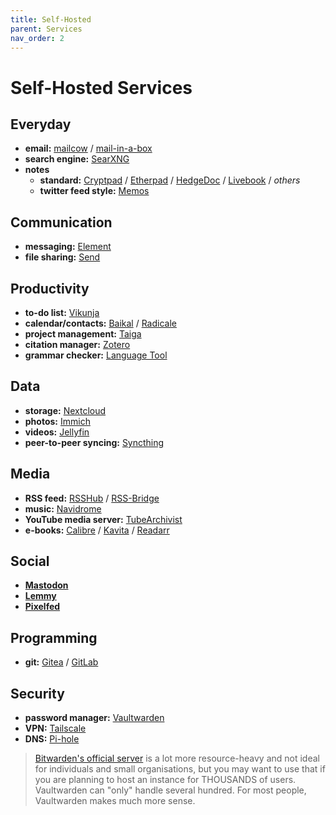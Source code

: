 ```yaml
---
title: Self-Hosted
parent: Services
nav_order: 2
---
```

# Self-Hosted Services

## Everyday

- **email:** [mailcow](https://mailcow.email/) / [mail-in-a-box](https://mailinabox.email/)
- **search engine:** [SearXNG](https://github.com/searxng/searxng)
- **notes** 
	- **standard:** [Cryptpad](https://github.com/cryptpad/cryptpad) / [Etherpad](https://github.com/ether/etherpad-lite) / [HedgeDoc](https://hedgedoc.org/) / [Livebook](https://livebook.dev/) / *others*
	- **twitter feed style:** [Memos](https://www.usememos.com/)

## Communication

- **messaging:** [Element](https://element.io/)
- **file sharing:** [Send](https://github.com/timvisee/send)

## Productivity

- **to-do list:** [Vikunja](https://vikunja.io)
- **calendar/contacts:** [Baikal](https://sabre.io/baikal/) / [Radicale](https://radicale.org)
- **project management:** [Taiga](https://vikunja.io)
- **citation manager:** [Zotero](https://zotero.org)
- **grammar checker:** [Language Tool](https://languagetool.org)

## Data

- **storage:** [Nextcloud](https://nextcloud.com)
- **photos:** [Immich](https://immich.app)
- **videos:** [Jellyfin](https://jellyfin.org)
- **peer-to-peer syncing:** [Syncthing](https://syncthing.net)

## Media

- **RSS feed:** [RSSHub](https://github.com/DIYgod/RSSHub) / [RSS-Bridge](https://github.com/RSS-Bridge/rss-bridge)
- **music:** [Navidrome](https://navidrome.org)
- **YouTube media server:** [TubeArchivist](https://tubearchivist.com)
- **e-books:** [Calibre](https://calibre-ebook.com) / [Kavita](https://www.kavitareader.com) / [Readarr](https://readarr.com)

## Social

- [**Mastodon**](https://github.com/mastodon/mastodon)
- [**Lemmy**](https://github.com/LemmyNet/lemmy)
- [**Pixelfed**](https://github.com/pixelfed/pixelfed)

## Programming

- **git:** [Gitea](https://gitea.com) / [GitLab]([https://gitlab.com](https://gitlab.com/))

## Security

- **password manager:** [Vaultwarden](https://github.com/dani-garcia/vaultwarden)
- **VPN:** [Tailscale](https://tailscale.com/)
- **DNS:** [Pi-hole](https://pi-hole.net)

> [Bitwarden's official server](https://github.com/bitwarden/server) is a lot more resource-heavy and not ideal for individuals and small organisations, but you may want to use that if you are planning to host an instance for THOUSANDS of users. Vaultwarden can "only" handle several hundred. For most people, Vaultwarden makes much more sense.
